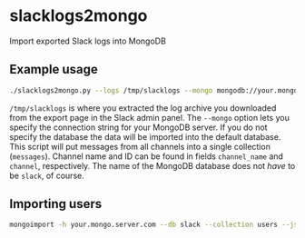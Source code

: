 # slacklogs2mongo
Import exported Slack logs into MongoDB

## Example usage

```sh
./slacklogs2mongo.py --logs /tmp/slacklogs --mongo mongodb://your.mongo.server.com/slack
```
`/tmp/slacklogs` is where you extracted the log archive you downloaded from the export page in the Slack admin panel.
The `--mongo` option lets you specify the connection string for your MongoDB server. If you do not specify the database the data will be imported into the default database. This script will put messages from all channels into a single collection (`messages`). Channel name and ID can be found in fields `channel_name` and `channel`, respectively.
The name of the MongoDB database does not _have_ to be `slack`, of course.

## Importing users

```sh
mongoimport -h your.mongo.server.com --db slack --collection users --jsonArray ./data/users.json
```
